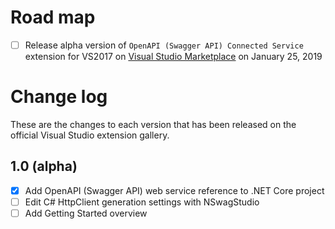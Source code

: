 # Road map

- [ ] Release alpha version of `OpenAPI (Swagger API) Connected Service` extension for VS2017 on [Visual Studio Marketplace](https://marketplace.visualstudio.com/) on January 25, 2019

# Change log

These are the changes to each version that has been released on the official Visual Studio extension gallery.

## 1.0 (alpha)

- [x] Add OpenAPI (Swagger API) web service reference to .NET Core project
- [ ] Edit C# HttpClient generation settings with NSwagStudio
- [ ] Add Getting Started overview 